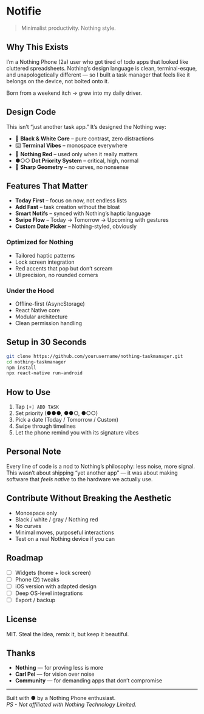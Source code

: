 # Notifie  

> Minimalist productivity. Nothing style.  

## Why This Exists  
I’m a Nothing Phone (2a) user who got tired of todo apps that looked like cluttered spreadsheets. Nothing’s design language is clean, terminal-esque, and unapologetically different — so I built a task manager that feels like it belongs on the device, not bolted onto it.  

Born from a weekend itch → grew into my daily driver.  

## Design Code  
This isn’t “just another task app.” It’s designed the Nothing way:  
- 🖤 **Black & White Core** – pure contrast, zero distractions  
- ⌨️ **Terminal Vibes** – monospace everywhere  
- 🔴 **Nothing Red** – used only when it really matters  
- ●○○ **Dot Priority System** – critical, high, normal  
- 📐 **Sharp Geometry** – no curves, no nonsense  

## Features That Matter  
- **Today First** – focus on now, not endless lists  
- **Add Fast** – task creation without the bloat  
- **Smart Notifs** – synced with Nothing’s haptic language  
- **Swipe Flow** – Today → Tomorrow → Upcoming with gestures  
- **Custom Date Picker** – Nothing-styled, obviously  

### Optimized for Nothing  
- Tailored haptic patterns  
- Lock screen integration  
- Red accents that pop but don’t scream  
- UI precision, no rounded corners  

### Under the Hood  
- Offline-first (AsyncStorage)  
- React Native core  
- Modular architecture  
- Clean permission handling  

## Setup in 30 Seconds  
```bash
git clone https://github.com/yourusername/nothing-taskmanager.git
cd nothing-taskmanager
npm install
npx react-native run-android
```  

## How to Use  
1. Tap `[+] ADD TASK`  
2. Set priority (●●●, ●●○, ●○○)  
3. Pick a date (Today / Tomorrow / Custom)  
4. Swipe through timelines  
5. Let the phone remind you with its signature vibes  

## Personal Note  
Every line of code is a nod to Nothing’s philosophy: less noise, more signal. This wasn’t about shipping “yet another app” — it was about making software that *feels native* to the hardware we actually use.  

## Contribute Without Breaking the Aesthetic  
- Monospace only  
- Black / white / gray / Nothing red  
- No curves  
- Minimal moves, purposeful interactions  
- Test on a real Nothing device if you can  

## Roadmap  
- [ ] Widgets (home + lock screen)  
- [ ] Phone (2) tweaks  
- [ ] iOS version with adapted design  
- [ ] Deep OS-level integrations  
- [ ] Export / backup  

## License  
MIT. Steal the idea, remix it, but keep it beautiful.  

## Thanks  
- **Nothing** — for proving less is more  
- **Carl Pei** — for vision over noise  
- **Community** — for demanding apps that don’t compromise  

---  
Built with ● by a Nothing Phone enthusiast.  
*PS - Not affiliated with Nothing Technology Limited.*  
